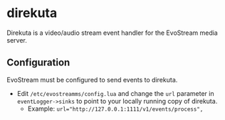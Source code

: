 # direkuta
Direkuta is a video/audio stream event handler for the EvoStream media server.

## Configuration
EvoStream must be configured to send events to direkuta. 
 * Edit `/etc/evostreamms/config.lua` and change the `url` parameter in `eventLogger->sinks` to point to your locally running copy of direkuta.
   * Example: `url="http://127.0.0.1:1111/v1/events/process",`

